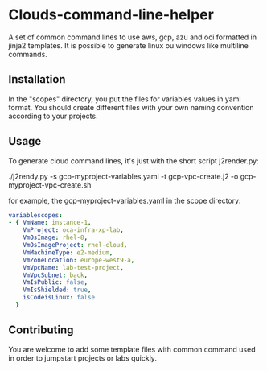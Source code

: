 # Clouds-command-line-helper

A set of common command lines to use aws, gcp, azu and oci formatted in jinja2 templates. It is possible to generate linux ou windows like multiline commands.

## Installation 

In the "scopes" directory, you put the files for variables values in yaml format. You should create different files with your own naming convention according to your projects. 

## Usage

To generate cloud command lines, it's just with the short script j2render.py:

./j2rendy.py -s gcp-myproject-variables.yaml -t gcp-vpc-create.j2 -o gcp-myproject-vpc-create.sh 

for example, the gcp-myproject-variables.yaml in the scope directory:
```yaml
variablescopes:
- { VmName: instance-1,
    VmProject: oca-infra-xp-lab,
    VmOsImage: rhel-8,
    VmOsImageProject: rhel-cloud,
    VmMachineType: e2-medium,
    VmZoneLocation: europe-west9-a,
    VmVpcName: lab-test-project,
    VmVpcSubnet: back,
    VmIsPublic: false,
    VmIsShielded: true,
    isCodeisLinux: false
  }
```
## Contributing

You are welcome to add some template files with common command used in order to jumpstart projects or labs quickly.  

